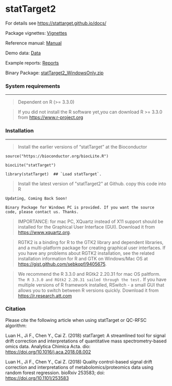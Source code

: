 # statTarget2

For details see https://stattarget.github.io/docs/


Package vignettes: [Vignettes](https://stattarget.github.io/docs/my-new-doc/) 


Reference manual: [Manual](https://github.com/13479776/Picture/blob/master/statTarget-manual.pdf)


Demo data: [Data](https://stattarget.github.io/docs/demo/)


Example reports: [Reports](https://stattarget.github.io/docs/demo/)


Binary Package: [statTarget2_WindowsOnly.zip](https://github.com/13479776/Picture/raw/master/statTarget_2.0.0.zip)


### System requirements
--------------------------------------------------------------------

> Dependent on R (>= 3.3.0)

> If you did not install the R software yet,you can download R >= 3.3.0  from https://www.r-project.org


### Installation
--------------------------------------------------------------------
     
> Install the earlier versions of “statTarget” at the Bioconductor

    source("https://bioconductor.org/biocLite.R") 

    biocLite("statTarget")

    library(statTarget)  ## `Load statTarget`. 
    
    
> Install the latest version of "statTarget2" at Github. copy this code into R
    
    Updating, Coming Back Soon! 
   
    Binary Package for Windows PC is provided. If you want the source code, please contact us. Thanks.


    
> IMPORTANCE: for mac PC,  XQuartz instead of X11 support should be installed for the Graphical User Interface (GUI). Download it from https://www.xquartz.org. 


> RGTK2 is a binding for R to the GTK2 library and dependent libraries, and a multi-platform package for creating graphical user interfaces. If you have any problems about RGTK2 installation, see the related installation information for R and GTK on Windows/Mac OS at https://gist.github.com/sebkopf/9405675. 


> We recommend the R 3.3.0 and RGtk2 2.20.31 for mac OS paltform. `The R 3.3.0 and RGtk2 2.20.31 sailed through the test.` If you have multiple versions of R framework installed, RSwitch  - a small GUI that allows you to switch between R versions quickly. Download it from https://r.research.att.com

###  Citation

 Please cite the following article when using statTarget or QC-RFSC algorithm:
 
 Luan H., Ji F., Chen Y., Cai Z. (2018) statTarget: A streamlined tool for signal drift correction and interpretations of quantitative mass spectrometry-based omics data. Analytica Chimica Acta. dio: https://doi.org/10.1016/j.aca.2018.08.002
 
 Luan H., Ji F., Chen Y., Cai Z. (2018) Quality control-based signal drift correction and interpretations of metabolomics/proteomics data using random forest regression. bioRxiv 253583; doi: https://doi.org/10.1101/253583

